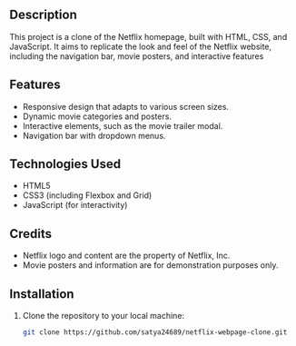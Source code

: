 ## Description

This project is a clone of the Netflix homepage, built with HTML, CSS, and JavaScript. It aims to replicate the look and feel of the Netflix website, including the navigation bar, movie posters, and interactive features

## Features

- Responsive design that adapts to various screen sizes.
- Dynamic movie categories and posters.
- Interactive elements, such as the movie trailer modal.
- Navigation bar with dropdown menus.

## Technologies Used

- HTML5
- CSS3 (including Flexbox and Grid)
- JavaScript (for interactivity)

## Credits
- Netflix logo and content are the property of Netflix, Inc.
- Movie posters and information are for demonstration purposes only.

## Installation

1. Clone the repository to your local machine:

   ```bash
   git clone https://github.com/satya24689/netflix-webpage-clone.git
